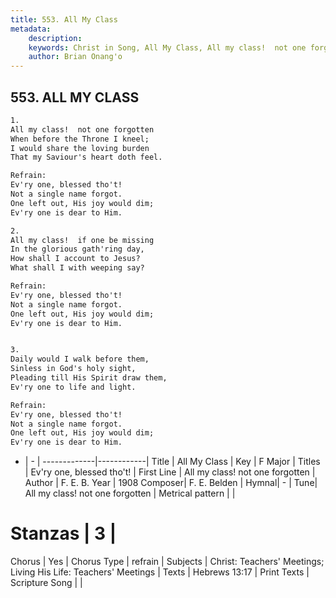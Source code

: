 ```yaml
---
title: 553. All My Class
metadata:
    description: 
    keywords: Christ in Song, All My Class, All my class!  not one forgotten, Ev'ry one, blessed tho't!
    author: Brian Onang'o
---
```



## 553. ALL MY CLASS

```txt
1.
All my class!  not one forgotten
When before the Throne I kneel;
I would share the loving burden
That my Saviour's heart doth feel.

Refrain:
Ev'ry one, blessed tho't!
Not a single name forgot.
One left out, His joy would dim;
Ev'ry one is dear to Him.

2.
All my class!  if one be missing
In the glorious gath'ring day,
How shall I account to Jesus?
What shall I with weeping say? 

Refrain:
Ev'ry one, blessed tho't!
Not a single name forgot.
One left out, His joy would dim;
Ev'ry one is dear to Him.


3.
Daily would I walk before them,
Sinless in God's holy sight,
Pleading till His Spirit draw them,
Ev'ry one to life and light. 

Refrain:
Ev'ry one, blessed tho't!
Not a single name forgot.
One left out, His joy would dim;
Ev'ry one is dear to Him.

```

- |   -  |
-------------|------------|
Title | All My Class |
Key | F Major |
Titles | Ev'ry one, blessed tho't! |
First Line | All my class!  not one forgotten |
Author | F. E. B.
Year | 1908
Composer| F. E. Belden |
Hymnal|  - |
Tune| All my class!  not one forgotten |
Metrical pattern | |
# Stanzas | 3 |
Chorus | Yes |
Chorus Type | refrain |
Subjects | Christ: Teachers' Meetings; Living His Life: Teachers' Meetings |
Texts | Hebrews 13:17 |
Print Texts | 
Scripture Song |  |
  
